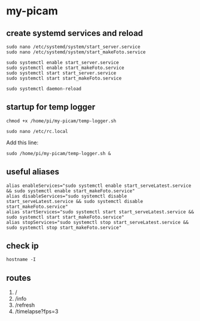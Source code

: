 # my-picam

## create systemd services and reload

    sudo nano /etc/systemd/system/start_server.service
    sudo nano /etc/systemd/system/start_makeFoto.service

    sudo systemctl enable start_server.service
    sudo systemctl enable start_makeFoto.service
    sudo systemctl start start_server.service
    sudo systemctl start start_makeFoto.service

    sudo systemctl daemon-reload

## startup for temp logger

    chmod +x /home/pi/my-picam/temp-logger.sh 

    sudo nano /etc/rc.local

Add this line: 
    
    sudo /home/pi/my-picam/temp-logger.sh &

## useful aliases 

    alias enableServices="sudo systemctl enable start_serveLatest.service && sudo systemctl enable start_makeFoto.service"
    alias disableServices="sudo systemctl disable start_serveLatest.service && sudo systemctl disable start_makeFoto.service"
    alias startServices="sudo systemctl start start_serveLatest.service && sudo systemctl start start_makeFoto.service"
    alias stopServices="sudo systemctl stop start_serveLatest.service && sudo systemctl stop start_makeFoto.service"

## check ip

    hostname -I

## routes

1. /
2. /info
3. /refresh
4. /timelapse?fps=3
   
